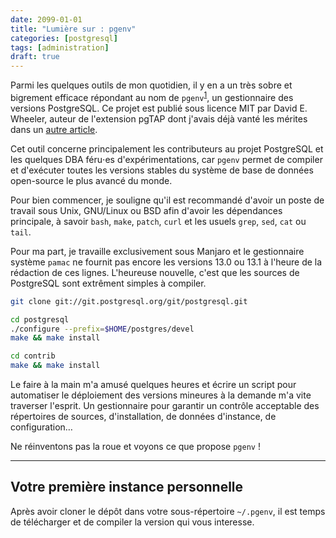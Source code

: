 ```yaml
---
date: 2099-01-01
title: "Lumière sur : pgenv"
categories: [postgresql]
tags: [administration]
draft: true
---
```


Parmi les quelques outils de mon quotidien, il y en a un très sobre et bigrement efficace répondant au nom de `pgenv`<sup>[1]</sup>, un gestionnaire des versions PostgreSQL. Ce projet est publié sous licence MIT par David E. Wheeler, auteur de l'extension pgTAP dont j'avais déjà vanté les mérites dans un [autre article].

Cet outil concerne principalement les contributeurs au projet PostgreSQL et les quelques DBA féru⋅es d'expérimentations, car `pgenv` permet de compiler et d'exécuter toutes les versions stables du système de base de données open-source le plus avancé du monde.

[1]: https://github.com/theory/pgenv
[autre article]: /2020/05/14/ecrire-ses-tests-unitaires-en-sql

<!--more-->

Pour bien commencer, je souligne qu'il est recommandé d'avoir un poste de travail sous Unix, GNU/Linux ou BSD afin d'avoir les dépendances principale, à savoir `bash`, `make`, `patch`, `curl` et les usuels `grep`, `sed`, `cat` ou `tail`.

Pour ma part, je travaille exclusivement sous Manjaro et le gestionnaire système `pamac` ne fournit pas encore les versions 13.0 ou 13.1 à l'heure de la rédaction de ces lignes. L'heureuse nouvelle, c'est que les sources de PostgreSQL sont extrêment simples à compiler.

```sh
git clone git://git.postgresql.org/git/postgresql.git

cd postgresql
./configure --prefix=$HOME/postgres/devel
make && make install

cd contrib
make && make install
```

Le faire à la main m'a amusé quelques heures et écrire un script pour automatiser le déploiement des versions mineures à la demande m'a vite traverser l'esprit. Un gestionnaire pour garantir un contrôle acceptable des répertoires de sources, d'installation, de données d'instance, de configuration…

Ne réinventons pas la roue et voyons ce que propose `pgenv` !

---

## Votre première instance personnelle

Après avoir cloner le dépôt dans votre sous-répertoire `~/.pgenv`, il est temps de télécharger et de compiler la version qui vous interesse.